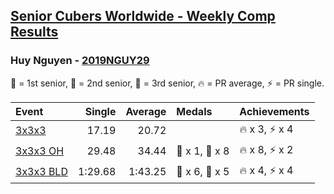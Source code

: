 <style>table {white-space: nowrap;}</style>

## [Senior Cubers Worldwide - Weekly Comp Results](/scw-comp/results/)
### Huy Nguyen - [2019NGUY29](https://www.worldcubeassociation.org/persons/2019NGUY29)

<span style="white-space: nowrap;">🥇 = 1st senior</span>, <span style="white-space: nowrap;">🥈 = 2nd senior</span>, <span style="white-space: nowrap;">🥉 = 3rd senior</span>, <span style="white-space: nowrap;">🔥 = PR average</span>, <span style="white-space: nowrap;">⚡ = PR single</span>.

| Event | Single | Average | Medals | Achievements|
| :-- | --: | --: | :-- | :-- |
| [3x3x3](333.md) | 17.19 | 20.72 |  | 🔥 x 3, ⚡ x 4 |
| [3x3x3 OH](333oh.md) | 29.48 | 34.44 | 🥈 x 1, 🥉 x 8 | 🔥 x 8, ⚡ x 2 |
| [3x3x3 BLD](333bf.md) | 1:29.68 | 1:43.25 | 🥈 x 6, 🥉 x 5 | 🔥 x 4, ⚡ x 4 |

<!-- Global site tag (gtag.js) - Google Analytics -->
<script async src="https://www.googletagmanager.com/gtag/js?id=UA-86348435-3"></script>
<script>window.dataLayer = window.dataLayer || []; function gtag() {dataLayer.push(arguments);} gtag('js', new Date()); gtag('config', 'UA-86348435-3');</script>

